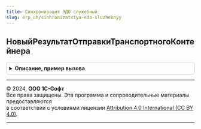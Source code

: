```yaml
---
title: Синхронизация ЭДО служебный
slug: erp_uh/sinhronizatsiya-edo-sluzhebnyy
---
```



## НовыйРезультатОтправкиТранспортногоКонтейнера
<details style="margin: 1em 0; padding: 0.5em; border: 1px solid #ccc; border-radius: 6px;">

<summary style="font-weight: bold; cursor: pointer;">Описание, пример вызова</summary>

```bsl

// Возвращает результат отправки транспортного контейнера.
//
// Возвращаемое значение:
//  Структура:
// * Успех - Булево
// * ОшибкаПередачи - Неопределено
Функция НовыйРезультатОтправкиТранспортногоКонтейнера() Экспорт
```

Пример вызова
```bsl
Результат = СинхронизацияЭДОСлужебный.НовыйРезультатОтправкиТранспортногоКонтейнера() 
```
</details>

---

© 2024, **ООО 1С-Софт**  
Все права защищены. Эта программа и сопроводительные материалы предоставляются  
в соответствии с условиями лицензии [Attribution 4.0 International (CC BY 4.0)](https://creativecommons.org/licenses/by/4.0/legalcode).

---
